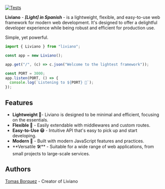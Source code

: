 [![Tests](https://github.com/TomasBorquez/Liviano/actions/workflows/test.yml/badge.svg)](https://github.com/TomasBorquez/Liviano/actions/workflows/test.yml)

**Liviano** - _**\[Light\] in Spanish**_ - is a lightweight, flexible,
and easy-to-use web framework for modern web development. It's designed
to offer a delightful developer experience while being robust and efficient
for production use.

Simple, yet powerful.

```ts
import { Liviano } from "liviano";

const app = new Liviano();

app.get("/", (c) => c.json("Welcome to the lightest framework"));

const PORT = 3000;
app.listen(PORT, () => {
  console.log(`Listening to ${PORT} 🤙`);
});
```

## Features
- **Lightweight 🍃**- Liviano is designed to be minimal and efficient, focusing on the essentials.
- **Flexible 🌿** - Easily extendable with middlewares and custom routes.
- **Easy-to-Use 😃** - Intuitive API that's easy to pick up and start developing.
- **Modern 🌟** - Built with modern JavaScript features and practices.
- **Versatile 🛠**️ - Suitable for a wide range of web applications, from small projects to large-scale services.

## Authors
[Tomas Borquez](https://github.com/TomasBorquez) - Creator of Liviano
